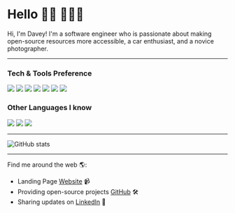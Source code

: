 # Hello 👋🏻 👨🏻‍💻

Hi, I'm Davey! I'm a software engineer who is passionate about making open-source resources more accessible, a car enthusiast, and a novice photographer.

---

### Tech & Tools Preference

<img src="https://img.shields.io/badge/-C%20&%20C++-659ad2?style=flat&logo=c%2B%2B&logoColor=ffffff"> <img src = "https://img.shields.io/badge/-HTML5-E34F26?style=flat&logo=html5&logoColor=white"> <img src = "https://img.shields.io/badge/-CSS3-1572B6?style=flat&logo=css3&logoColor=white"> <img src="https://img.shields.io/badge/-JavaScript-eed718?style=flat&logo=javascript&logoColor=ffffff"> <img src="http://img.shields.io/badge/-React-F200F2?style=flat&logo=react&logoColor=white"> <img src="https://img.shields.io/badge/-MySQL-F29111?style=flat&logo=mysql&logoColor=FFFFFF"> <img src="http://img.shields.io/badge/-Git-F1502F?style=flat&logo=git&logoColor=FFFFFF">

### Other Languages I know
<img src="https://img.shields.io/badge/-PHP-purple?style=flat&logo=php&logoColor=white"> <img src="https://img.shields.io/badge/-Python-lime?style=flat&logo=python&logoColor=white"> <img src="http://img.shields.io/badge/-Java-F89820?style=flat&logo=java&logoColor=white">

---

![GitHub stats](https://github-readme-stats.vercel.app/api?username=d4v3y&show_icons=true&hide_border=true)

---

Find me around the web 🌎:
<!-- - Learning in public on <a href="https://www.twitch.tv/blacktechdiva">Twitch</a> or <a href="https://www.monica.dev">monica.dev</a> 📹 ✍🏾 -->
- Landing Page <a href="https://d4v3y.github.io"> Website</a> 📹
- Providing open-source projects <a href="https://www.github.com/d4v3y/"> GitHub</a> 🛠
- Sharing updates on <a href="https://www.linkedin.com/in/davey-a/"> LinkedIn</a> 💼
